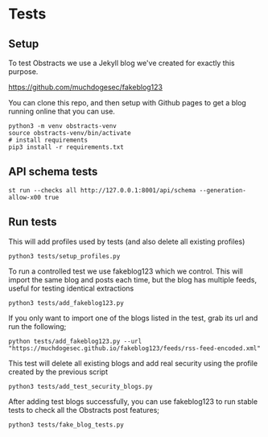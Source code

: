 # Tests

## Setup

To test Obstracts we use a Jekyll blog we've created for exactly this purpose.

https://github.com/muchdogesec/fakeblog123

You can clone this repo, and then setup with Github pages to get a blog running online that you can use.

```shell
python3 -m venv obstracts-venv
source obstracts-venv/bin/activate
# install requirements
pip3 install -r requirements.txt
````

## API schema tests

```shell
st run --checks all http://127.0.0.1:8001/api/schema --generation-allow-x00 true
```


## Run tests

This will add profiles used by tests (and also delete all existing profiles)

```shell
python3 tests/setup_profiles.py
```

To run a controlled test we use fakeblog123 which we control. This will import the same blog and posts each time, but the blog has multiple feeds, useful for testing identical extractions

```shell
python3 tests/add_fakeblog123.py
```

If you only want to import one of the blogs listed in the test, grab its url and run the following;

```shell
python tests/add_fakeblog123.py --url "https://muchdogesec.github.io/fakeblog123/feeds/rss-feed-encoded.xml"
```

This test will delete all existing blogs and add real security using the profile created by the previous script

```shell
python3 tests/add_test_security_blogs.py
```

After adding test blogs successfully, you can use fakeblog123 to run stable tests to check all the Obstracts post features;

```shell
python3 tests/fake_blog_tests.py
```
